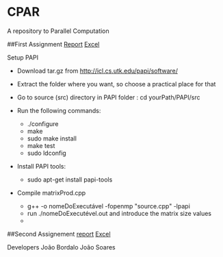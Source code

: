 # CPAR

A repository to Parallel Computation


##First Assignment
[Report](https://docs.google.com/document/d/1llqgH2A7tqM795S1lQKY7TlrDoL89s5Bus9skph34-M/edit)
[Excel](https://docs.google.com/spreadsheets/d/1sh6rLe-xowZTPW5AaJsls3jeUpZJwjEOjauJNuPCiyY/edit#gid=2053438186)

Setup PAPI
- Download tar.gz from http://icl.cs.utk.edu/papi/software/
- Extract the folder where you want, so choose a practical place for that
- Go to source (src) directory in PAPI folder : cd yourPath/PAPI/src
- Run the following commands:
  - ./configure
  - make
  - sudo make install
  - make test
  - sudo ldconfig

- Install PAPI tools:
  - sudo apt-get install papi-tools

- Compile matrixProd.cpp
  - g++ -o nomeDoExecutável -fopenmp "source.cpp" -lpapi 
  - run ./nomeDoExecutével.out and introduce the matrix size values
  - 
  


##Second Assignement
[report](https://docs.google.com/document/d/1mpD8Bad25-M6sD95UlRMCny1HualumaRGz6jqOZozf0/edit?usp=sharing)
[Excel](https://docs.google.com/spreadsheets/d/1hoNfAlLS5GzrGr8CCGs-AbnpWWV2t9PvaWTrt6fIEwo/edit?usp=sharing)

  Developers
  João Bordalo
  João Soares
